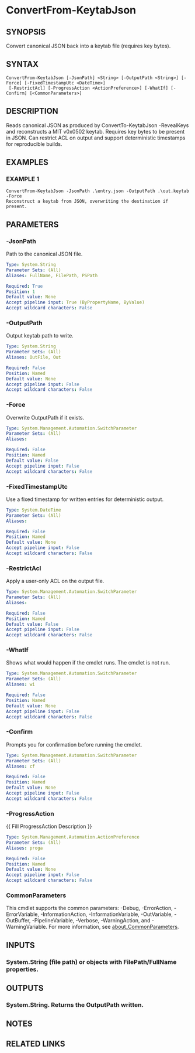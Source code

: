 ﻿---
external help file: STKeytab-help.xml
Module Name: STKeytab
online version:
schema: 2.0.0
---

# ConvertFrom-KeytabJson

## SYNOPSIS
Convert canonical JSON back into a keytab file (requires key bytes).

## SYNTAX

```
ConvertFrom-KeytabJson [-JsonPath] <String> [-OutputPath <String>] [-Force] [-FixedTimestampUtc <DateTime>]
 [-RestrictAcl] [-ProgressAction <ActionPreference>] [-WhatIf] [-Confirm] [<CommonParameters>]
```

## DESCRIPTION
Reads canonical JSON as produced by ConvertTo-KeytabJson -RevealKeys and reconstructs
a MIT v0x0502 keytab.
Requires key bytes to be present in JSON.
Can restrict ACL on
output and support deterministic timestamps for reproducible builds.

## EXAMPLES

### EXAMPLE 1
```
ConvertFrom-KeytabJson -JsonPath .\entry.json -OutputPath .\out.keytab -Force
Reconstruct a keytab from JSON, overwriting the destination if present.
```

## PARAMETERS

### -JsonPath
Path to the canonical JSON file.

```yaml
Type: System.String
Parameter Sets: (All)
Aliases: FullName, FilePath, PSPath

Required: True
Position: 1
Default value: None
Accept pipeline input: True (ByPropertyName, ByValue)
Accept wildcard characters: False
```

### -OutputPath
Output keytab path to write.

```yaml
Type: System.String
Parameter Sets: (All)
Aliases: OutFile, Out

Required: False
Position: Named
Default value: None
Accept pipeline input: False
Accept wildcard characters: False
```

### -Force
Overwrite OutputPath if it exists.

```yaml
Type: System.Management.Automation.SwitchParameter
Parameter Sets: (All)
Aliases:

Required: False
Position: Named
Default value: False
Accept pipeline input: False
Accept wildcard characters: False
```

### -FixedTimestampUtc
Use a fixed timestamp for written entries for deterministic output.

```yaml
Type: System.DateTime
Parameter Sets: (All)
Aliases:

Required: False
Position: Named
Default value: None
Accept pipeline input: False
Accept wildcard characters: False
```

### -RestrictAcl
Apply a user-only ACL on the output file.

```yaml
Type: System.Management.Automation.SwitchParameter
Parameter Sets: (All)
Aliases:

Required: False
Position: Named
Default value: False
Accept pipeline input: False
Accept wildcard characters: False
```

### -WhatIf
Shows what would happen if the cmdlet runs.
The cmdlet is not run.

```yaml
Type: System.Management.Automation.SwitchParameter
Parameter Sets: (All)
Aliases: wi

Required: False
Position: Named
Default value: None
Accept pipeline input: False
Accept wildcard characters: False
```

### -Confirm
Prompts you for confirmation before running the cmdlet.

```yaml
Type: System.Management.Automation.SwitchParameter
Parameter Sets: (All)
Aliases: cf

Required: False
Position: Named
Default value: None
Accept pipeline input: False
Accept wildcard characters: False
```

### -ProgressAction
{{ Fill ProgressAction Description }}

```yaml
Type: System.Management.Automation.ActionPreference
Parameter Sets: (All)
Aliases: proga

Required: False
Position: Named
Default value: None
Accept pipeline input: False
Accept wildcard characters: False
```

### CommonParameters
This cmdlet supports the common parameters: -Debug, -ErrorAction, -ErrorVariable, -InformationAction, -InformationVariable, -OutVariable, -OutBuffer, -PipelineVariable, -Verbose, -WarningAction, and -WarningVariable. For more information, see [about_CommonParameters](http://go.microsoft.com/fwlink/?LinkID=113216).

## INPUTS

### System.String (file path) or objects with FilePath/FullName properties.
## OUTPUTS

### System.String. Returns the OutputPath written.
## NOTES

## RELATED LINKS
